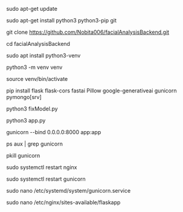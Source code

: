 sudo apt-get update

sudo apt-get install python3 python3-pip git

git clone https://github.com/Nobita006/facialAnalysisBackend.git

cd facialAnalysisBackend

sudo apt install python3-venv

python3 -m venv venv

source venv/bin/activate

pip install flask flask-cors fastai Pillow google-generativeai gunicorn pymongo[srv]

python3 fixModel.py 

python3 app.py

gunicorn --bind 0.0.0.0:8000 app:app





ps aux | grep gunicorn

pkill gunicorn

sudo systemctl restart nginx

sudo systemctl restart gunicorn




sudo nano /etc/systemd/system/gunicorn.service

sudo nano /etc/nginx/sites-available/flaskapp
